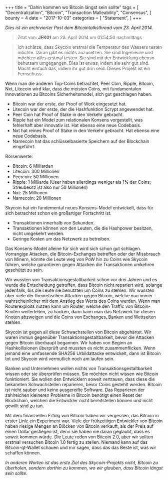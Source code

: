 +++
title = "Dahin kommen wo Bitcoin längst sein sollte"
tags = [
    "Decentralization",
    "Bitcoin",
    "Transaction Malleability",
    "Consensus",
]
bounty = 4
date = "2017-10-03"
categories = [
    "Statement",
]
+++

*Dies ist ein archivierter Post dem Bitcointalksthread vom 23. April 2014.*

> Zitat von: **JFK01** am 23. April 2014 um 01:54:50 nachmittags

> Ich schätze, dass Skycoin erstmal die Temperatur des Wassers testen möchte. Daran gibt es nichts auzusetzen. Sie sind Ingenieure und möchten alles erstmal testen. Sie sind mit der Entwicklung ebenso behutsam umgegangen. Dies ist etwas, indem sie sehr gut sind. Macht einfach das, indem ihr gut drin seid. Dieses Projekt ist ein Fernschuss.

Wenn man die anderen Top-Coins betrachtet, Peer Coin, Ripple, Bitcoin, Nxt, Litecoin wird klar, dass die meisten Coins, mit fundamentalen Innovationen zu Bitcoins Sicherheitsmodel, sich gut geschlagen haben.

- Bitcoin war der erste, der Proof of Work eingesetzt hat.
- Litecoin war der erste, der die Hashfunktion Scrypt angewendet hat.
- Peer Coin hat Proof of Stake in den Verkehr gebracht.
- Ripple hat ein Model zum relationalen Konsens vorgestellt, was fehlerhaft aber innovativ ist. 
  Hat ebenso eine neue Codebasis.
- Nxt hat reines Proof of Stake in den Verkehr gebracht. Hat ebenso eine neue Codebasis.
- Namecoin hat das schlüsselbasierte Speichern auf der Blockchain eingeführt.

Börsenwerte:

- Bitcoin: 6 Milliarden
- Litecoin: 300 Millionen
- Peercoin: 50 Millionen
- Ripple: 1 Milliarde (User haben allerdings weniger als 1% der Coins; Streubesitz ist also nur 50 Millionen)
- Nxt: 25 Millionen
- Namecoin: 20 Millionen

Skycoin hat ein fundemental neues Konsens-Model entwickelt, dass für sich betrachtet schon ein großartiger Fortschritt ist.

- Transaktionen innerhalb von Sekunden.
- Transaktionen können von den Leuten, die die Hashpower besitzen, nicht umgekehrt werden.
- Geringe Kosten um das Netzwerk zu betreiben.

Das Konsens-Model alleine für sich wird sich schon gut schlagen. Vorrangige Attacken, die Bitcoin-Exchanges betreffen oder der Missbrauch von Minern, könnte die Leute weg von PoW hin zu Coins wie Skycoin führen, welche garantieren gegen Attacken die Transaktionen umkehren geschützt zu sein.

Wir wussten von Transaktionsgestaltbarkeit schon vor drei Jahren und es wurde die Entscheidung getroffen, dass Bitcoin nicht repariert wird, solange jedenfalls, bis die Leute sie benutzten um Coins zu stehlen. Wir wussten über viele der theoretischen Attacken gegen Bitcoin, welche nun immer wahrscheinlicher mit dem Anstieg des Werts des Coins werden. 
Wenn man Routerexploits nutzen kann um Router, welche den Traffic von Bitcoin-Knoten weiterleiten, zu hacken, dann kann man das Netzwerk für diesen Knoten abzweigen und die Coins von Exchanges, Banken und Wettseiten stehlen.

Skycoin ist gegen all diese Schwachstellen von Bitcoin abgehärtet. Wir waren immun gegenüber Transaktionsgestaltbarkeit, bevor die Attacken gegen Bitcoin überhaupt begannen. Wir haben von Beginn an Hashkollisionen überprüft und mussten es nicht zusammenflicken. Wenn jemand eine umfassende SHA256 Urbildattacke entwickelt, dann ist Bitcoin tot und Skycoin wird vermutlich noch am laufen sein.

Banken und Unternehmen wollen nichts von Transaktionsgestaltbarkeit wissen oder sie überprüfen müssen. Sie möchten nicht wissen wie Bitcoin funktioniert. Sie wollen den Entwicklern soweit vertrauen, dass diese die bekannten Schwachstellen reparieren, bevor Coins gestehlt werden. Bitcoin ist nicht sauber und keine ausgereifte Software. Das Reparieren der zahlreichen kleineren Probleme in Bitcoin benötigt einen Reset der Blockchain, welchen die Entwickler nicht bereitstellen können und nicht gewillt sind zu tun.

Mit dem finanziellen Erfolg von Bitcoin haben wir vergessen, das Bitcoin in erster Linie ein Experiment war. Viele der frühzeitigen Entwickler von Bitcoin haben riesige Mengen an Blöcken von Bitcoin verkauft, als der Preis auf einen Dollar gestiegen ist, denn sie haben nie daran geglaubt, dass es soweit kommen würde. Die Leute reden von Bitcoin 2.0, aber wir sollten erstmal versuchen Bitcoin 1.0 fertig zu stellen. Niemand kann auf das Bitcoin-qt-Wallet schauen und mir sagen, dass das das Beste ist, was wir schaffen können.

*In anderen Worten ist das erste Ziel des Skycoin-Projekts nicht, Bitcoin zu überholen, sondern dorthin zu kommen, wo wir glauben, dass Bitcoin längst sein sollte.*
